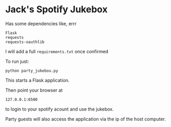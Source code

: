 # Jack's Spotify Jukebox

Has some dependencies like, errr

```
Flask
requests
requests-oauthlib
```

I will add a full `requirements.txt` once confirmed

To run just:

```
python party_jukebox.py
```

This starts a Flask application.

Then point your browser at

```
127.0.0.1:6500
```

to login to your spotify acount and use the jukebox.

Party guests will also access the application via the ip of the host computer.
